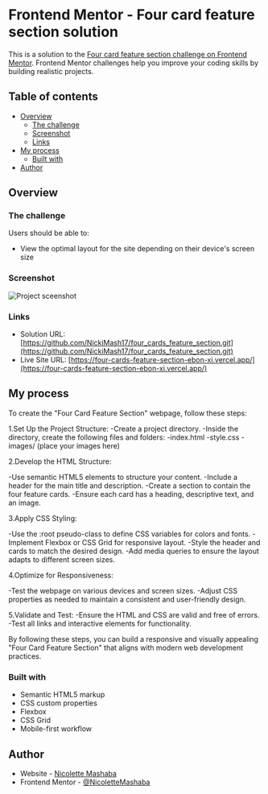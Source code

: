 # Frontend Mentor - Four card feature section solution

This is a solution to the [Four card feature section challenge on Frontend Mentor](https://www.frontendmentor.io/challenges/four-card-feature-section-weK1eFYK). Frontend Mentor challenges help you improve your coding skills by building realistic projects.

## Table of contents

- [Overview](#overview)
  - [The challenge](#the-challenge)
  - [Screenshot](#screenshot)
  - [Links](#links)
- [My process](#my-process)
  - [Built with](#built-with)
- [Author](#author)

## Overview

### The challenge

Users should be able to:

- View the optimal layout for the site depending on their device's screen size

### Screenshot

![Project sceenshot](images/mobileview.jpegS)

### Links

- Solution URL: [https://github.com/NickiMash17/four_cards_feature_section.git](https://github.com/NickiMash17/four_cards_feature_section.git)
- Live Site URL: [https://four-cards-feature-section-ebon-xi.vercel.app/](https://four-cards-feature-section-ebon-xi.vercel.app/)

## My process
To create the "Four Card Feature Section" webpage, follow these steps:

1.Set Up the Project Structure:
-Create a project directory.
-Inside the directory, create the following files and folders:
    -index.html
    -style.css
    -images/ (place your images here)

2.Develop the HTML Structure:

-Use semantic HTML5 elements to structure your content.
-Include a header for the main title and description.
-Create a section to contain the four feature cards.
-Ensure each card has a heading, descriptive text, and an image.

3.Apply CSS Styling:

-Use the :root pseudo-class to define CSS variables for colors and fonts.
-Implement Flexbox or CSS Grid for responsive layout.
-Style the header and cards to match the desired design.
-Add media queries to ensure the layout adapts to different screen sizes.

4.Optimize for Responsiveness:

-Test the webpage on various devices and screen sizes.
-Adjust CSS properties as needed to maintain a consistent and user-friendly design.

5.Validate and Test:
-Ensure the HTML and CSS are valid and free of errors.
-Test all links and interactive elements for functionality.


By following these steps, you can build a responsive and visually appealing "Four Card Feature Section" that aligns with modern web development practices.
### Built with

- Semantic HTML5 markup
- CSS custom properties
- Flexbox
- CSS Grid
- Mobile-first workflow

## Author

- Website - [Nicolette Mashaba](#)
- Frontend Mentor - [@NicoletteMashaba](https://www.frontendmentor.io/profile/Reney17)